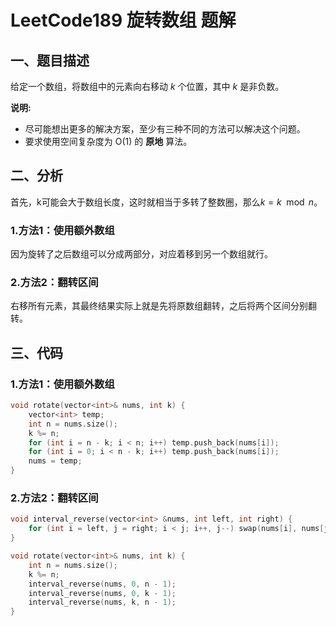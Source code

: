 # LeetCode189 旋转数组 题解

## 一、题目描述

给定一个数组，将数组中的元素向右移动 *k* 个位置，其中 *k* 是非负数。

**说明:**

- 尽可能想出更多的解决方案，至少有三种不同的方法可以解决这个问题。
- 要求使用空间复杂度为 O(1) 的 **原地** 算法。



## 二、分析

首先，k可能会大于数组长度，这时就相当于多转了整数圈，那么$k = k\mod n$。

### 1.方法1：使用额外数组

因为旋转了之后数组可以分成两部分，对应着移到另一个数组就行。

### 2.方法2：翻转区间

右移所有元素，其最终结果实际上就是先将原数组翻转，之后将两个区间分别翻转。



## 三、代码

### 1.方法1：使用额外数组

```c++
void rotate(vector<int>& nums, int k) {
    vector<int> temp;
    int n = nums.size();
    k %= n;
    for (int i = n - k; i < n; i++) temp.push_back(nums[i]);
    for (int i = 0; i < n - k; i++) temp.push_back(nums[i]);
    nums = temp;
}
```



### 2.方法2：翻转区间

```c++
void interval_reverse(vector<int> &nums, int left, int right) {
    for (int i = left, j = right; i < j; i++, j--) swap(nums[i], nums[j]);
}

void rotate(vector<int>& nums, int k) {
    int n = nums.size();
    k %= n;
    interval_reverse(nums, 0, n - 1);
    interval_reverse(nums, 0, k - 1);
    interval_reverse(nums, k, n - 1);
}
```

